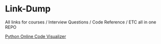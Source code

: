 # Link-Dump
All links for courses / Interview Questions / Code Reference / ETC all in one REPO

[Python Online Code Visualizer](https://cscircles.cemc.uwaterloo.ca/visualize#)

